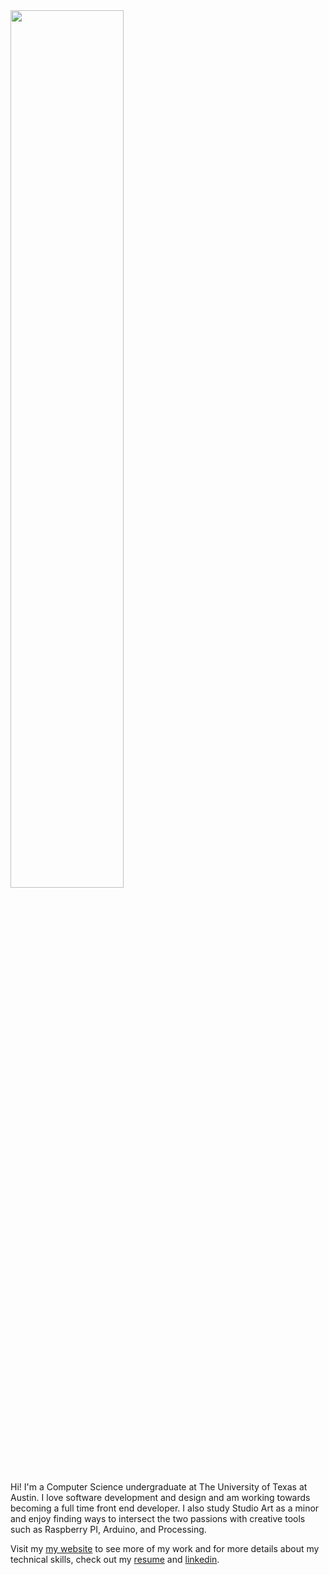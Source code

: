 <img src="https://imgur.com/fhzUgay.jpg" width=60% />

Hi! I'm a Computer Science undergraduate at The University of Texas at Austin. I love software development and design and am working towards becoming a full time front end developer. I also study Studio Art as a minor and enjoy finding ways to intersect the two passions with creative tools such as Raspberry PI, Arduino, and Processing. 

Visit my [my website](https://abhi.work) to see more of my work and for more details about my technical skills, check out my [resume](https://abhi.work/1aa7ad4c5935a9bf76bb4cac9ab8affe.pdf) and [linkedin](https://www.linkedin.com/in/abhivelaga/).
